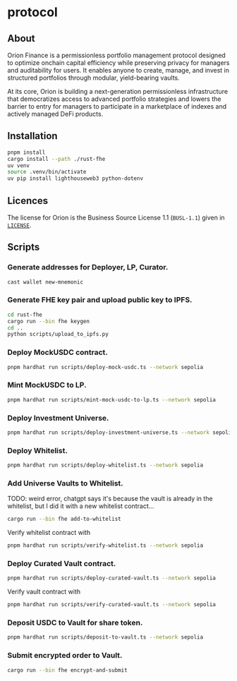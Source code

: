 # protocol

## About

Orion Finance is a permissionless portfolio management protocol designed to optimize onchain capital efficiency while preserving privacy for managers and auditability for users. It enables anyone to create, manage, and invest in structured portfolios through modular, yield-bearing vaults. 

At its core, Orion is building a next-generation permissionless infrastructure that democratizes access to advanced portfolio strategies and lowers the barrier to entry for managers to participate in a marketplace of indexes and actively managed DeFi products.

## Installation

```bash
pnpm install
cargo install --path ./rust-fhe
uv venv
source .venv/bin/activate
uv pip install lighthouseweb3 python-dotenv
```

## Licences

The license for Orion is the Business Source License 1.1 (`BUSL-1.1`) given in [`LICENSE`](./LICENSE).

## Scripts

### Generate addresses for Deployer, LP, Curator.

```bash
cast wallet new-mnemonic
```

### Generate FHE key pair and upload public key to IPFS.

```bash
cd rust-fhe
cargo run --bin fhe keygen
cd .. 
python scripts/upload_to_ipfs.py
```

### Deploy MockUSDC contract.

```bash
pnpm hardhat run scripts/deploy-mock-usdc.ts --network sepolia
```

### Mint MockUSDC to LP.

```bash
pnpm hardhat run scripts/mint-mock-usdc-to-lp.ts --network sepolia
```

### Deploy Investment Universe.

```bash
pnpm hardhat run scripts/deploy-investment-universe.ts --network sepolia
```

### Deploy Whitelist.

```bash
pnpm hardhat run scripts/deploy-whitelist.ts --network sepolia
```

### Add Universe Vaults to Whitelist.

TODO: weird error, chatgpt says it's because the vault is already in the whitelist, but I did it with a new whitelist contract...

```bash
cargo run --bin fhe add-to-whitelist
```

Verify whitelist contract with

```bash
pnpm hardhat run scripts/verify-whitelist.ts --network sepolia
```

### Deploy Curated Vault contract.

```bash
pnpm hardhat run scripts/deploy-curated-vault.ts --network sepolia
```

Verify vault contract with

```bash
pnpm hardhat run scripts/verify-curated-vault.ts --network sepolia
```

### Deposit USDC to Vault for share token.

```bash
pnpm hardhat run scripts/deposit-to-vault.ts --network sepolia
```

### Submit encrypted order to Vault.

```bash
cargo run --bin fhe encrypt-and-submit
```
